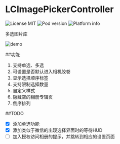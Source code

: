 # LCImagePickerController

![License MIT](https://img.shields.io/dub/l/vibe-d.svg)
![Pod version](http://img.shields.io/cocoapods/v/LCImagePickerController.svg?style=flat)
![Platform info](http://img.shields.io/cocoapods/p/LCImagePickerController.svg?style=flat)


多选图片库

![demo](demo.gif)

##功能
1. 支持单选、多选
2. 可设置是否默认进入相机胶卷
3. 显示选择顺序标签
4. 支持限制选择数量
5. 自定义样式
6. 隐藏空的相册专辑页
7. 倒序排列


##TODO
- [x] 添加单选功能
- [x] 添加类似于微信的出现选择界面时的等待HUD
- [ ] 加入授权访问相册的提示，并跳转到相应的设置页面

